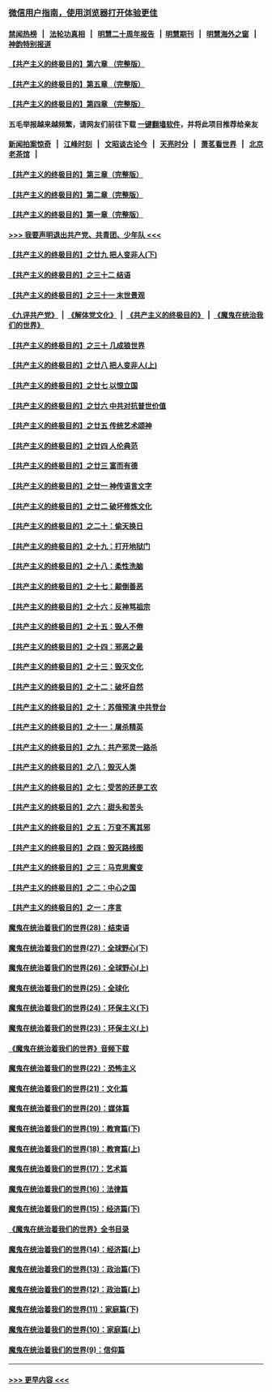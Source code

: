 ### [微信用户指南，使用浏览器打开体验更佳](https://github.com/gfw-breaker/banned-news1/blob/master/indexes/wechat-guide.md?t=0)
#### [禁闻热榜](热点新闻.md?t=0)  &nbsp;&nbsp;|&nbsp;&nbsp; [法轮功真相](https://github.com/gfw-breaker/truth/blob/master/README.md?t=0) &nbsp;&nbsp;|&nbsp;&nbsp; [明慧二十周年报告](https://github.com/gfw-breaker/mh-reports/blob/master/README.md?t=0) &nbsp;&nbsp;|&nbsp;&nbsp;[明慧期刊](https://github.com/gfw-breaker/mh-qikan) &nbsp;&nbsp;|&nbsp;&nbsp; [明慧海外之窗](https://github.com/gfw-breaker/mh-news/blob/master/README.md?t=0) &nbsp;&nbsp;|&nbsp;&nbsp; [神韵特别报道](https://github.com/gfw-breaker/mh-news/blob/master/shenyun.md?t=0)
#### [【共产主义的终极目的】第六章 （完整版）](../pages/nsc422/n11428913.md?t=02120211) 
#### [【共产主义的终极目的】第五章 （完整版）](../pages/nsc422/n11428912.md?t=02120211) 
#### [【共产主义的终极目的】第四章 （完整版）](../pages/nsc422/n11428907.md?t=02120211) 
#### 五毛举报越来越频繁，请网友们前往下载 [一键翻墙软件](https://github.com/gfw-breaker/ssr-accounts)，并将此项目推荐给亲友
#### [新闻拍案惊奇](https://github.com/gfw-breaker/banned-news1/blob/master/pages/link4.md) &nbsp;&nbsp;|&nbsp;&nbsp; [江峰时刻](https://github.com/gfw-breaker/banned-news1/blob/master/pages/link4.md) &nbsp;&nbsp;|&nbsp;&nbsp; [文昭谈古论今](https://github.com/gfw-breaker/banned-news1/blob/master/pages/link4.md) &nbsp;&nbsp;|&nbsp;&nbsp; [天亮时分](https://github.com/gfw-breaker/banned-news1/blob/master/pages/link4.md) &nbsp;&nbsp;|&nbsp;&nbsp; [萧茗看世界](https://github.com/gfw-breaker/banned-news1/blob/master/pages/link4.md) &nbsp;&nbsp;|&nbsp;&nbsp; [北京老茶馆](https://github.com/gfw-breaker/banned-news1/blob/master/pages/link4.md) &nbsp;&nbsp;|&nbsp;&nbsp; 
#### [【共产主义的终极目的】第三章（完整版）](../pages/nsc422/n11428848.md?t=02120211) 
#### [【共产主义的终极目的】第二章（完整版）](../pages/nsc422/n11428831.md?t=02120211) 
#### [【共产主义的终极目的】第一章（完整版）](../pages/nsc422/n11417651.md?t=02120211) 
#### [>>> 我要声明退出共产党、共青团、少年队 <<<](https://github.com/begood0513/goodnews/blob/master/quit/letter.md) 
#### [【共产主义的终极目的】之廿九 把人变非人(下)](../pages/nsc422/n11344140.md?t=02120211) 
#### [【共产主义的终极目的】之三十二 结语](../pages/nsc422/n11360535.md?t=02120211) 
#### [【共产主义的终极目的】之三十一 末世景观](../pages/nsc422/n11351129.md?t=02120211) 
#### [《九评共产党》](https://github.com/begood0513/9ping.md/blob/master/README.md) &nbsp;|&nbsp; [《解体党文化》](../../../../jtdwh.md/blob/master/README.md)  &nbsp;|&nbsp; [《共产主义的终极目的》](../../../../gczydzjmd.md/blob/master/README.md) &nbsp;|&nbsp; [《魔鬼在统治我们的世界》](../../../../mgztzwmdsj.md/blob/master/README.md) 
#### [【共产主义的终极目的】之三十 几成狼世界](../pages/nsc422/n11348280.md?t=02120211) 
#### [【共产主义的终极目的】之廿八 把人变非人(上)](../pages/nsc422/n11340492.md?t=02120211) 
#### [【共产主义的终极目的】之廿七 以恨立国](../pages/nsc422/n11336944.md?t=02120211) 
#### [【共产主义的终极目的】之廿六 中共对抗普世价值](../pages/nsc422/n11324785.md?t=02120211) 
#### [【共产主义的终极目的】之廿五 传统艺术颂神](../pages/nsc422/n11296396.md?t=02120211) 
#### [【共产主义的终极目的】之廿四 人伦典范](../pages/nsc422/n11296397.md?t=02120211) 
#### [【共产主义的终极目的】之廿三 富而有德](../pages/nsc422/n11283598.md?t=02120211) 
#### [【共产主义的终极目的】之廿一 神传语言文字](../pages/nsc422/n11263265.md?t=02120211) 
#### [【共产主义的终极目的】之廿二 破坏修炼文化](../pages/nsc422/n11245728.md?t=02120211) 
#### [【共产主义的终极目的】之二十：偷天换日](../pages/nsc422/n11238846.md?t=02120211) 
#### [【共产主义的终极目的】之十九：打开地狱门](../pages/nsc422/n11206376.md?t=02120211) 
#### [【共产主义的终极目的】之十八：柔性洗脑](../pages/nsc422/n11199994.md?t=02120211) 
#### [【共产主义的终极目的】之十七：颠倒善恶](../pages/nsc422/n11179782.md?t=02120211) 
#### [【共产主义的终极目的】之十六：反神骂祖宗](../pages/nsc422/n11166798.md?t=02120211) 
#### [【共产主义的终极目的】之十五：毁人不倦](../pages/nsc422/n11166792.md?t=02120211) 
#### [【共产主义的终极目的】之十四：邪恶之最](../pages/nsc422/n11150249.md?t=02120211) 
#### [【共产主义的终极目的】之十三：毁灭文化](../pages/nsc422/n11135227.md?t=02120211) 
#### [【共产主义的终极目的】之十二：破坏自然](../pages/nsc422/n11135214.md?t=02120211) 
#### [【共产主义的终极目的】之十：苏俄预演 中共登台](../pages/nsc422/n11118424.md?t=02120211) 
#### [【共产主义的终极目的】之十一：屠杀精英](../pages/nsc422/n11118442.md?t=02120211) 
#### [【共产主义的终极目的】之九：共产邪灵一路杀](../pages/nsc422/n11114139.md?t=02120211) 
#### [【共产主义的终极目的】之八：毁灭人类](../pages/nsc422/n11108503.md?t=02120211) 
#### [【共产主义的终极目的】之七：受苦的还是工农](../pages/nsc422/n11101809.md?t=02120211) 
#### [【共产主义的终极目的】之六：甜头和苦头](../pages/nsc422/n11096971.md?t=02120211) 
#### [【共产主义的终极目的】之五：万变不离其邪](../pages/nsc422/n11091285.md?t=02120211) 
#### [【共产主义的终极目的】之四：毁灭路线图](../pages/nsc422/n11086284.md?t=02120211) 
#### [【共产主义的终极目的】之三：马克思魔变](../pages/nsc422/n11061941.md?t=02120211) 
#### [【共产主义的终极目的】之二：中心之国](../pages/nsc422/n11047728.md?t=02120211) 
#### [【共产主义的终极目的】之一：序言](../pages/nsc422/n11086077.md?t=02120211) 
#### [魔鬼在统治着我们的世界(28)：结束语](../pages/nsc422/n10936246.md?t=02120211) 
#### [魔鬼在统治着我们的世界(27)：全球野心(下)](../pages/nsc422/n10928319.md?t=02120211) 
#### [魔鬼在统治着我们的世界(26)：全球野心(上)](../pages/nsc422/n10900318.md?t=02120211) 
#### [魔鬼在统治着我们的世界(25)：全球化](../pages/nsc422/n10788205.md?t=02120211) 
#### [魔鬼在统治着我们的世界(24)：环保主义(下)](../pages/nsc422/n10695307.md?t=02120211) 
#### [魔鬼在统治着我们的世界(23)：环保主义(上)](../pages/nsc422/n10688613.md?t=02120211) 
#### [《魔鬼在统治着我们的世界》音频下载](../pages/nsc422/n10635553.md?t=02120211) 
#### [魔鬼在统治着我们的世界(22)：恐怖主义](../pages/nsc422/n10614727.md?t=02120211) 
#### [魔鬼在统治着我们的世界(21)：文化篇](../pages/nsc422/n10597706.md?t=02120211) 
#### [魔鬼在统治着我们的世界(20)：媒体篇](../pages/nsc422/n10586579.md?t=02120211) 
#### [魔鬼在统治着我们的世界(19)：教育篇(下)](../pages/nsc422/n10564808.md?t=02120211) 
#### [魔鬼在统治着我们的世界(18)：教育篇(上)](../pages/nsc422/n10526970.md?t=02120211) 
#### [魔鬼在统治着我们的世界(17)：艺术篇](../pages/nsc422/n10499093.md?t=02120211) 
#### [魔鬼在统治着我们的世界(16)：法律篇](../pages/nsc422/n10485969.md?t=02120211) 
#### [魔鬼在统治着我们的世界(15)：经济篇(下)](../pages/nsc422/n10469975.md?t=02120211) 
#### [《魔鬼在统治着我们的世界》全书目录](../pages/nsc422/n10464261.md?t=02120211) 
#### [魔鬼在统治着我们的世界(14)：经济篇(上)](../pages/nsc422/n10457370.md?t=02120211) 
#### [魔鬼在统治着我们的世界(13)：政治篇(下)](../pages/nsc422/n10448270.md?t=02120211) 
#### [魔鬼在统治着我们的世界(12)：政治篇(上)](../pages/nsc422/n10444576.md?t=02120211) 
#### [魔鬼在统治着我们的世界(11)：家庭篇(下)](../pages/nsc422/n10440961.md?t=02120211) 
#### [魔鬼在统治着我们的世界(10)：家庭篇(上)](../pages/nsc422/n10435448.md?t=02120211) 
#### [魔鬼在统治着我们的世界(9)：信仰篇](../pages/nsc422/n10432159.md?t=02120211) 

----
#### [ >>> 更早内容 <<< ](../indexes/nsc422-earlier.md)
